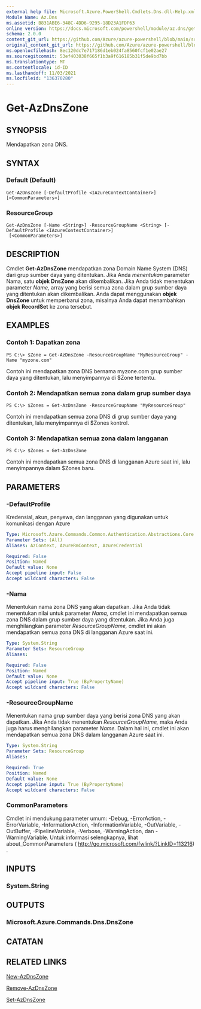 ```yaml
---
external help file: Microsoft.Azure.PowerShell.Cmdlets.Dns.dll-Help.xml
Module Name: Az.Dns
ms.assetid: B831ABE6-348C-4DD6-9295-18D23A1FDF63
online version: https://docs.microsoft.com/powershell/module/az.dns/get-azdnszone
schema: 2.0.0
content_git_url: https://github.com/Azure/azure-powershell/blob/main/src/Dns/Dns/help/Get-AzDnsZone.md
original_content_git_url: https://github.com/Azure/azure-powershell/blob/main/src/Dns/Dns/help/Get-AzDnsZone.md
ms.openlocfilehash: 8ec120dc7e717186d1eb024fa8560fcf1e02ae27
ms.sourcegitcommit: 53ef403038f665f1b3a9f616185b31f5de9bd7bb
ms.translationtype: MT
ms.contentlocale: id-ID
ms.lasthandoff: 11/03/2021
ms.locfileid: "136370280"
---
```

# Get-AzDnsZone

## SYNOPSIS
Mendapatkan zona DNS.

## SYNTAX

### Default (Default)
```
Get-AzDnsZone [-DefaultProfile <IAzureContextContainer>] [<CommonParameters>]
```

### ResourceGroup
```
Get-AzDnsZone [-Name <String>] -ResourceGroupName <String> [-DefaultProfile <IAzureContextContainer>]
 [<CommonParameters>]
```

## DESCRIPTION
Cmdlet **Get-AzDnsZone** mendapatkan zona Domain Name System (DNS) dari grup sumber daya yang ditentukan.
Jika Anda *menentukan* parameter Nama, satu **objek DnsZone** akan dikembalikan.
Jika Anda tidak menentukan parameter *Name,* array yang berisi semua zona dalam grup sumber daya yang ditentukan akan dikembalikan.
Anda dapat menggunakan **objek DnsZone** untuk memperbarui zona, misalnya Anda dapat menambahkan **objek RecordSet** ke zona tersebut.

## EXAMPLES

### Contoh 1: Dapatkan zona
```
PS C:\> $Zone = Get-AzDnsZone -ResourceGroupName "MyResourceGroup" -Name "myzone.com"
```

Contoh ini mendapatkan zona DNS bernama myzone.com grup sumber daya yang ditentukan, lalu menyimpannya di $Zone tertentu.

### Contoh 2: Mendapatkan semua zona dalam grup sumber daya
```
PS C:\> $Zones = Get-AzDnsZone -ResourceGroupName "MyResourceGroup"
```

Contoh ini mendapatkan semua zona DNS di grup sumber daya yang ditentukan, lalu menyimpannya di $Zones kontrol.

### Contoh 3: Mendapatkan semua zona dalam langganan
```
PS C:\> $Zones = Get-AzDnsZone
```

Contoh ini mendapatkan semua zona DNS di langganan Azure saat ini, lalu menyimpannya dalam $Zones baru.

## PARAMETERS

### -DefaultProfile
Kredensial, akun, penyewa, dan langganan yang digunakan untuk komunikasi dengan Azure

```yaml
Type: Microsoft.Azure.Commands.Common.Authentication.Abstractions.Core.IAzureContextContainer
Parameter Sets: (All)
Aliases: AzContext, AzureRmContext, AzureCredential

Required: False
Position: Named
Default value: None
Accept pipeline input: False
Accept wildcard characters: False
```

### -Nama
Menentukan nama zona DNS yang akan dapatkan.
Jika Anda tidak menentukan nilai untuk parameter *Nama,* cmdlet ini mendapatkan semua zona DNS dalam grup sumber daya yang ditentukan.
Jika Anda juga menghilangkan parameter *ResourceGroupName,* cmdlet ini akan mendapatkan semua zona DNS di langganan Azure saat ini.

```yaml
Type: System.String
Parameter Sets: ResourceGroup
Aliases:

Required: False
Position: Named
Default value: None
Accept pipeline input: True (ByPropertyName)
Accept wildcard characters: False
```

### -ResourceGroupName
Menentukan nama grup sumber daya yang berisi zona DNS yang akan dapatkan.
Jika Anda tidak menentukan *ResourceGroupName,* maka Anda juga harus menghilangkan parameter *Name.*
Dalam hal ini, cmdlet ini akan mendapatkan semua zona DNS dalam langganan Azure saat ini.

```yaml
Type: System.String
Parameter Sets: ResourceGroup
Aliases:

Required: True
Position: Named
Default value: None
Accept pipeline input: True (ByPropertyName)
Accept wildcard characters: False
```

### CommonParameters
Cmdlet ini mendukung parameter umum: -Debug, -ErrorAction, -ErrorVariable, -InformationAction, -InformationVariable, -OutVariable, -OutBuffer, -PipelineVariable, -Verbose, -WarningAction, dan -WarningVariable. Untuk informasi selengkapnya, lihat about_CommonParameters ( http://go.microsoft.com/fwlink/?LinkID=113216) .

## INPUTS

### System.String

## OUTPUTS

### Microsoft.Azure.Commands.Dns.DnsZone

## CATATAN

## RELATED LINKS

[New-AzDnsZone](./New-AzDnsZone.md)

[Remove-AzDnsZone](./Remove-AzDnsZone.md)

[Set-AzDnsZone](./Set-AzDnsZone.md)
